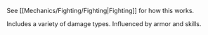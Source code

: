 See [[Mechanics/Fighting/Fighting|Fighting]] for how this works.

Includes a variety of damage types. Influenced by armor and skills.